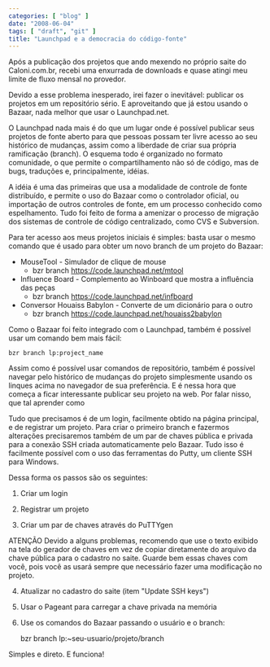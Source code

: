 ```yaml
---
categories: [ "blog" ]
date: "2008-06-04"
tags: [ "draft", "git" ]
title: "Launchpad e a democracia do código-fonte"
---
```

Após a publicação dos projetos que ando mexendo no próprio saite
do Caloni.com.br, recebi uma enxurrada de downloads e quase atingi meu
limite de fluxo mensal no provedor.

Devido a esse problema inesperado, irei fazer o inevitável: publicar os
projetos em um repositório sério. E aproveitando que já estou usando
o Bazaar, nada melhor que usar o Launchpad.net.

O Launchpad nada mais é do que um lugar onde é possível publicar
seus projetos de fonte aberto para que pessoas possam ter livre acesso
ao seu histórico de mudanças, assim como a liberdade de criar sua
própria ramificação (branch). O esquema todo é organizado no formato
comunidade, o que permite o compartilhamento não só de código, mas
de bugs, traduções e, principalmente, idéias.

A idéia é uma das primeiras que usa a modalidade de controle de fonte
distribuído, e permite o uso do Bazaar como o controlador oficial, ou
importação de outros controles de fonte, em um processo conhecido como
espelhamento. Tudo foi feito de forma a amenizar o processo de migração
dos sistemas de controle de código centralizado, como CVS e Subversion.

Para ter acesso aos meus projetos iniciais é simples: basta usar o mesmo
comando que é usado para obter um novo branch de um projeto do Bazaar:

	
  * MouseTool - Simulador de clique de mouse
    * bzr branch https://code.launchpad.net/mtool
  * Influence Board - Complemento ao Winboard que mostra a influência
  das peças
    * bzr branch https://code.launchpad.net/infboard
  * Conversor Houaiss Babylon - Converte de um dicionário para o outro
    * bzr branch https://code.launchpad.net/houaiss2babylon



Como o Bazaar foi feito integrado com o Launchpad, também é possível
usar um comando bem mais fácil:

    
    bzr branch lp:project_name

Assim como é possível usar comandos de repositório, também é
possível navegar pelo histórico de mudanças do projeto simplesmente
usando os linques acima no navegador de sua preferência. E é nessa
hora que começa a ficar interessante publicar seu projeto na web. Por
falar nisso, que tal aprender como

Tudo que precisamos é de um login, facilmente obtido na página
principal, e de registrar um projeto. Para criar o primeiro branch e
fazermos alterações precisaremos também de um par de chaves pública
e privada para a conexão SSH criada automaticamente pelo Bazaar. Tudo
isso é facilmente possível com o uso das ferramentas do Putty, um
cliente SSH para Windows.

Dessa forma os passos são os seguintes:

1.  Criar um login

2. Registrar um projeto

3. Criar um par de chaves através do PuTTYgen

ATENÇÃO
Devido a alguns problemas, recomendo que use o texto exibido na tela
do gerador de chaves em vez de copiar diretamente do arquivo da chave
pública para o cadastro no saite. Guarde bem essas chaves com você,
pois você as usará sempre que necessário fazer uma modificação no
projeto.

4. Atualizar no cadastro do saite (item "Update SSH keys")

5. Usar o Pageant para carregar a chave privada na memória

6. Use os comandos do Bazaar passando o usuário e o branch:

    bzr branch lp:~seu-usuario/projeto/branch

Simples e direto. E funciona!
